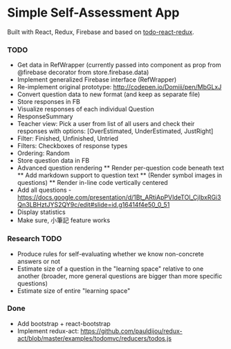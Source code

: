 # Simple Self-Assessment App
Built with React, Redux, Firebase and based on [todo-react-redux](https://github.com/r-park/todo-react-redux).


### TODO
* Get data in RefWrapper (currently passed into component as prop from @firebase decorator from store.firebase.data)
* Implement generalized Firebase interface (RefWrapper)
* Re-implement original prototype: http://codepen.io/Domiii/pen/MbGLxJ
* Convert question data to new format (and keep as separate file)
* Store responses in FB
* Visualize responses of each individual Question
* ResponseSummary
* Teacher view: Pick a user from list of all users and check their responses with options: [OverEstimated, UnderEstimated, JustRight]
* Filter: Finished, Unfinished, Untried
* Filters: Checkboxes of response types
* Ordering: Random
* Store question data in FB
* Advanced question rendering
** Render per-question code beneath text
** Add markdown support to question text
** (Render symbol images in questions)
** Render in-line code vertically centered
* Add all questions - https://docs.google.com/presentation/d/1Bt_ARtiApPVIdeTOl_CjIbxRGi3Qn3LBHztJYS2QY9c/edit#slide=id.g16414f4e50_0_51
* Display statistics
* Make sure, 小筆記 feature works

### Research TODO
* Produce rules for self-evaluating whether we know non-concrete answers or not
* Estimate size of a question in the "learning space" relative to one another (broader, more general questions are bigger than more specific questions)
* Estimate size of entire "learning space"


### Done
* Add bootstrap + react-bootstrap
* Implement redux-act: https://github.com/pauldijou/redux-act/blob/master/examples/todomvc/reducers/todos.js
